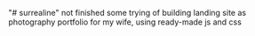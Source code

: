 "# surrealine" 
not finished
some trying of building landing site as photography portfolio for my wife, using ready-made js and css

